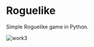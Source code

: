 # Roguelike
Simple Roguelike game in Python.

![work3](https://github.com/RafalGontarski/Roguelike/assets/106514250/3dd9d666-12dc-4dd2-86b3-8871f527ba93)
